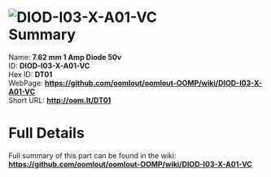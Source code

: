 
![DIOD-I03-X-A01-VC](https://github.com/oomlout/oomlout-OOMP/blob/master/parts/DIOD-I03-X-A01-VC/DIOD-I03-X-A01-VC_420.jpg)   
Summary
=================
  
Name: __7.62 mm 1 Amp Diode 50v__    
ID: __DIOD-I03-X-A01-VC__   
Hex ID: __DT01__   
WebPage: __https://github.com/oomlout/oomlout-OOMP/wiki/DIOD-I03-X-A01-VC__   
Short URL: __http://oom.lt/DT01__   

Full Details
==========================
Full summary of this part can be found in the wiki:   
__https://github.com/oomlout/oomlout-OOMP/wiki/DIOD-I03-X-A01-VC__    

